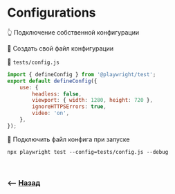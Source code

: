 # Configurations
👆 Подключение собственной конфигурации  

🎯 Создать свой файл конфигурации

📜 `tests/config.js`
```js
import { defineConfig } from '@playwright/test';
export default defineConfig({
    use: {
        headless: false,
        viewport: { width: 1280, height: 720 },
        ignoreHTTPSErrors: true,
        video: 'on',
    },
});
```

🎯 Подключить файл конфига при запуске
```
npx playwright test --config=tests/config.js --debug
```

<br>

### ⟵ **<a href="../../readme.md">Назад</a>**